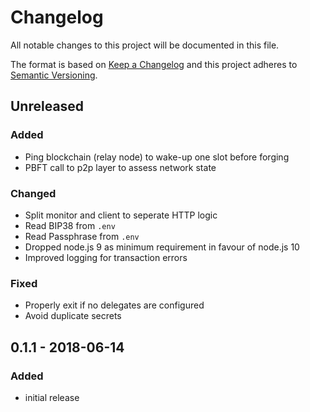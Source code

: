 # Changelog

All notable changes to this project will be documented in this file.

The format is based on [Keep a Changelog](http://keepachangelog.com/en/1.0.0/)
and this project adheres to [Semantic Versioning](http://semver.org/spec/v2.0.0.html).

## Unreleased

### Added

- Ping blockchain (relay node) to wake-up one slot before forging
- PBFT call to p2p layer to assess network state

### Changed

- Split monitor and client to seperate HTTP logic
- Read BIP38 from `.env`
- Read Passphrase from `.env`
- Dropped node.js 9 as minimum requirement in favour of node.js 10
- Improved logging for transaction errors

### Fixed

- Properly exit if no delegates are configured
- Avoid duplicate secrets

## 0.1.1 - 2018-06-14

### Added

- initial release
